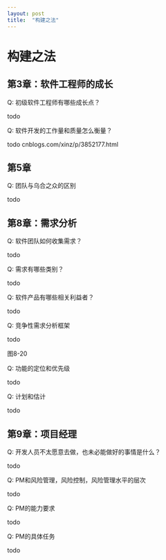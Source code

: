 ```yaml
---
layout: post
title:  "构建之法"
---
```


# 构建之法

## 第3章：软件工程师的成长

Q: 初级软件工程师有哪些成长点？

todo

Q: 软件开发的工作量和质量怎么衡量？

todo
cnblogs.com/xinz/p/3852177.html

## 第5章

Q: 团队与乌合之众的区别

todo

## 第8章：需求分析

Q: 软件团队如何收集需求？

todo

Q: 需求有哪些类别？

todo

Q: 软件产品有哪些相关利益者？

todo

Q: 竞争性需求分析框架

todo

图8-20

Q: 功能的定位和优先级

todo

Q: 计划和估计

todo

## 第9章：项目经理

Q: 开发人员不太愿意去做，也未必能做好的事情是什么？

todo

Q: PM和风险管理，风险控制，风险管理水平的层次

todo

Q: PM的能力要求

todo

Q: PM的具体任务

todo










